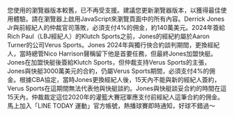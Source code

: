 您使用的瀏覽器版本較舊，已不再受支援。建議您更新瀏覽器版本，以獲得最佳使用體驗。請在瀏覽器上啟用JavaScript來瀏覽頁面中的所有內容。Derrick Jones Jr與前經紀人的仲裁官司落敗，必須支付4%的佣金，約140萬美元。2024年簽給Rich Paul（LBJ經紀人）的Klutch Sports之前，Jones的經紀約屬於Aaron Turner的公司Verus Sports。Jones 2024年與獨行俠合約談判期間，更換經紀人，當時總管Nico Harrison聲稱留下他是首要任務，但最終Jones加盟快艇。Jones在加盟快艇後簽給Klutch Sports，但仲裁支持Verus Sports的主張，Jones與快艇3000萬美元的合約，仍屬Verus Sports期間，必須支付4%的佣金。根據CBA協定，當時Jones更換經紀人後，15天內不能與新的經紀人簽約，Verus Sports在這期間無法代表他與快艇談約。Jones與快艇談妥合約的時間在這15天內，仲裁裁定這位2020年的灌籃大賽冠軍應支付前經紀人這筆合約的佣金。馬上加入「LINE TODAY 運動」官方帳號，熱播球賽即時通知，好球不錯過～